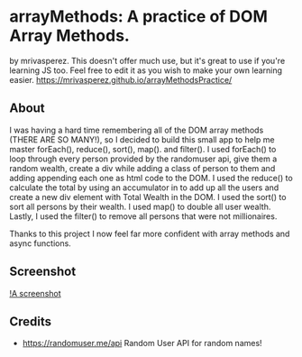 # arrayMethods: A practice of DOM Array Methods.
by mrivasperez. This doesn't offer much use, but it's great to use if you're learning JS too. Feel free to edit it as you wish to make your own learning easier. https://mrivasperez.github.io/arrayMethodsPractice/

## About
I was having a hard time remembering all of the DOM array methods (THERE ARE SO MANY!), so I decided to build this small app to help me master forEach(), reduce(), sort(), map(). and filter().  I used forEach() to loop through every person provided by the randomuser api, give them a random wealth, create a div while adding a class of person to them and adding appending each one as html code to the DOM. I used the reduce() to calculate the total by using an accumulator in to add up all the users and create a new div element with Total Wealth in the DOM. I used the sort() to sort all persons by their wealth. I used map() to double all user wealth. Lastly, I used the filter() to remove all persons that were not millionaires.

Thanks to this project I now feel far more confident with array methods and async functions.

## Screenshot
[!A screenshot](assets/screenshot.png)

## Credits
- https://randomuser.me/api Random User API for random names!

